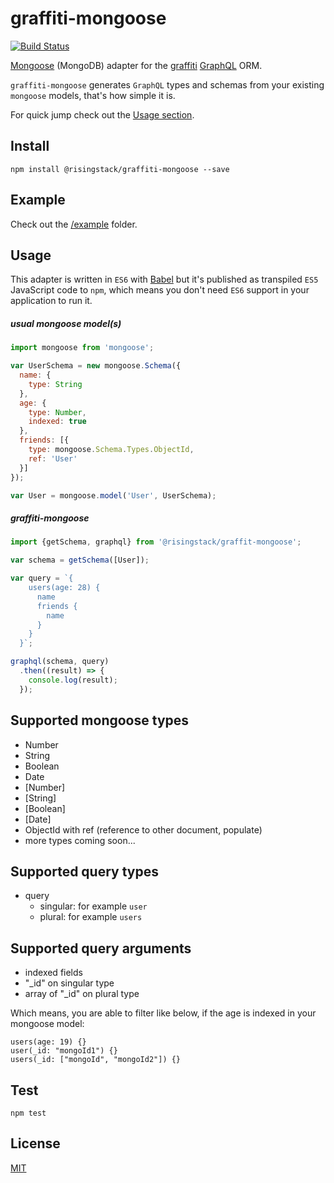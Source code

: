# graffiti-mongoose

[![Build Status](https://travis-ci.org/RisingStack/graffiti-mongoose.svg)](https://travis-ci.org/RisingStack/graffiti-mongoose)  

[Mongoose](http://mongoosejs.com) (MongoDB) adapter for the [graffiti](https://github.com/RisingStack/graffiti) [GraphQL](https://github.com/graphql/graphql-js) ORM.  

`graffiti-mongoose` generates `GraphQL` types and schemas from your existing `mongoose` models, that's how simple it is. 

For quick jump check out the [Usage section](https://github.com/RisingStack/graffiti-mongoose#graffiti-mongoose-1).

## Install

```
npm install @risingstack/graffiti-mongoose --save
```

## Example

Check out the [/example](https://github.com/RisingStack/graffiti-mongoose/tree/master/example) folder.

## Usage

This adapter is written in `ES6` with [Babel](https://babeljs.io) but it's published as transpiled `ES5` JavaScript code to `npm`, which means you don't need `ES6` support in your application to run it.  

##### usual mongoose model(s)
```javascript
import mongoose from 'mongoose';

var UserSchema = new mongoose.Schema({
  name: {
    type: String
  },
  age: {
    type: Number,
    indexed: true
  },
  friends: [{
    type: mongoose.Schema.Types.ObjectId,
    ref: 'User'
  }]
});

var User = mongoose.model('User', UserSchema);
```

##### graffiti-mongoose
```javascript
import {getSchema, graphql} from '@risingstack/graffit-mongoose';

var schema = getSchema([User]);

var query = `{
    users(age: 28) {
      name
      friends {
        name
      }
    }
  }`;

graphql(schema, query)
  .then((result) => {
    console.log(result);
  });
```

## Supported mongoose types

* Number
* String
* Boolean
* Date
* [Number]
* [String]
* [Boolean]
* [Date]
* ObjectId with ref (reference to other document, populate)
* more types coming soon...

## Supported query types

* query
  * singular: for example `user`
  * plural: for example `users`

## Supported query arguments

* indexed fields
* "_id" on singular type
* array of "_id" on plural type

Which means, you are able to filter like below, if the age is indexed in your mongoose model:

```
users(age: 19) {}
user(_id: "mongoId1") {}
users(_id: ["mongoId", "mongoId2"]) {}
```

## Test

```
npm test
```

## License

[MIT](https://github.com/RisingStack/graffiti-mongoose/tree/master/LICENSE)
